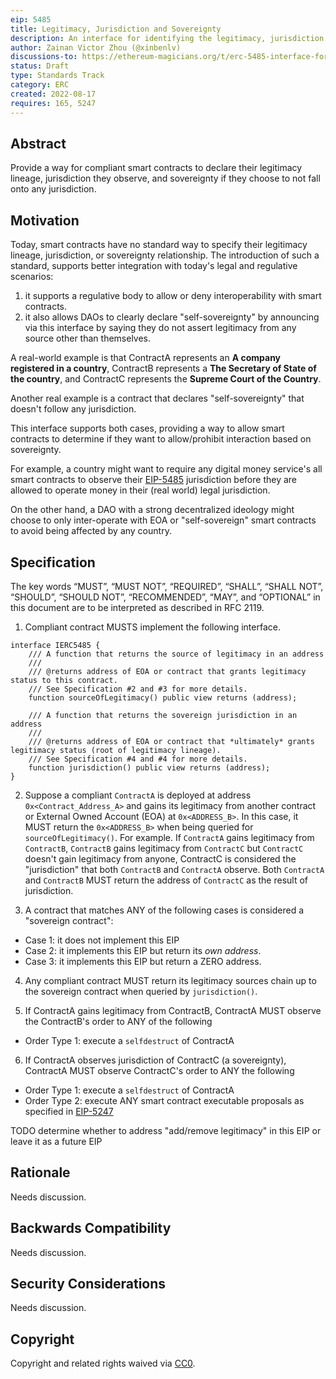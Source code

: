 ```yaml
---
eip: 5485
title: Legitimacy, Jurisdiction and Sovereignty
description: An interface for identifying the legitimacy, jurisdiction and sovereignty.
author: Zainan Victor Zhou (@xinbenlv)
discussions-to: https://ethereum-magicians.org/t/erc-5485-interface-for-legitimacy-jurisdiction-and-sovereignty/10425
status: Draft
type: Standards Track
category: ERC
created: 2022-08-17
requires: 165, 5247
---
```


## Abstract
Provide a way for compliant smart contracts to declare their legitimacy lineage, jurisdiction they observe, and sovereignty if they choose to not fall onto any jurisdiction.

## Motivation
Today, smart contracts have no standard way to specify their legitimacy lineage, jurisdiction, or sovereignty relationship. The introduction of such a standard, supports better integration with today's legal and regulative scenarios:

1. it supports a regulative body to allow or deny interoperability with smart contracts. 
2. it also allows DAOs to clearly declare "self-sovereignty" by announcing via this interface by saying they do not assert legitimacy from any source other than themselves.

A real-world example is that ContractA represents an **A company registered in a country**, ContractB represents a **The Secretary of State of the country**, and ContractC represents the **Supreme Court of the Country**.

Another real example is a contract that declares "self-sovereignty" that doesn't follow any jurisdiction.

This interface supports both cases, providing a way to allow smart contracts to determine if they want to allow/prohibit interaction based on sovereignty.

For example, a country might want to require any digital money service's all smart contracts to observe their [EIP-5485](./eip-5485.md) jurisdiction before they are allowed to operate money in their (real world) legal jurisdiction.

On the other hand, a DAO with a strong decentralized ideology might choose to only inter-operate with EOA or "self-sovereign" smart contracts to avoid being affected by any country.

## Specification
The key words “MUST”, “MUST NOT”, “REQUIRED”, “SHALL”, “SHALL NOT”, “SHOULD”, “SHOULD NOT”, “RECOMMENDED”, “MAY”, and “OPTIONAL” in this document are to be interpreted as described in RFC 2119.

1. Compliant contract MUSTS implement the following interface.

```solidity
interface IERC5485 {
    /// A function that returns the source of legitimacy in an address
    ///
    /// @returns address of EOA or contract that grants legitimacy status to this contract. 
    /// See Specification #2 and #3 for more details.
    function sourceOfLegitimacy() public view returns (address);
    
    /// A function that returns the sovereign jurisdiction in an address
    ///
    /// @returns address of EOA or contract that *ultimately* grants legitimacy status (root of legitimacy lineage). 
    /// See Specification #4 and #4 for more details.
    function jurisdiction() public view returns (address);
}
```

2. Suppose a compliant `ContractA` is deployed at address `0x<Contract_Address_A>` and gains its legitimacy from another contract or External Owned Account (EOA) at `0x<ADDRESS_B>`. In this case, it MUST return the `0x<ADDRESS_B>` when being queried for `sourceOfLegitimacy()`. For example. If `ContractA` gains legitimacy from `ContractB`, `ContractB` gains legitimacy from `ContractC` but `ContractC` doesn't gain legitimacy from anyone, ContractC is considered the "jurisdiction" that both `ContractB` and `ContractA` observe. Both `ContractA` and `ContractB` MUST return the address of `ContractC` as the result of jurisdiction.

3. A contract that matches ANY of the following cases is considered a "sovereign contract":

- Case 1: it does not implement this EIP
- Case 2: it implements this EIP but return its *own address*.
- Case 3: it implements this EIP but return a ZERO address.

4. Any compliant contract MUST return its legitimacy sources chain up to the sovereign contract when queried by `jurisdiction()`.

5. If ContractA gains legitimacy from ContractB, ContractA MUST observe the ContractB's order to ANY of the following
- Order Type 1: execute a `selfdestruct` of ContractA

6. If ContractA observes jurisdiction of ContractC (a sovereignty), ContractA MUST observe ContractC's order to ANY the following
- Order Type 1: execute a `selfdestruct` of ContractA
- Order Type 2: execute ANY smart contract executable proposals as specified in [EIP-5247](./eip-5247.md)

TODO determine whether to address "add/remove legitimacy" in this EIP or leave it as a future EIP

## Rationale
Needs discussion.

## Backwards Compatibility
Needs discussion.

## Security Considerations
Needs discussion.

## Copyright
Copyright and related rights waived via [CC0](../LICENSE.md).
